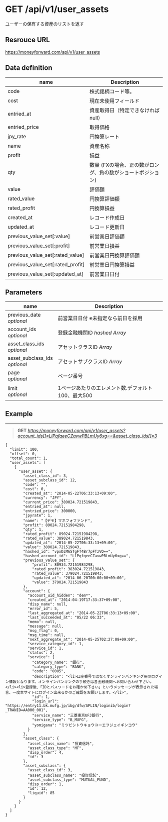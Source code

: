 # GET /api/v1/user_assets
ユーザーの保有する資産のリストを返す

## Resrouce URL
https://moneyforward.com/api/v1/user_assets

## Data definition

name | Description 
-----------|------------------------
code | 株式銘柄コード等。
cost | 現在未使用フィールド
entried_at | 資産取得日（特定できなければnull）
entried_price | 取得価格
jpy_rate | 円換算レート
name | 資産名称
profit | 損益
qty | 数量 (FXの場合、正の数がロング、負の数がショートポジション)
value | 評価額
rated_value | 円換算評価額
rated_profit | 円換算損益
created_at | レコード作成日
updated_at | レコード更新日
previous_value_set[:value] | 前営業日評価額
previous_value_set[:profit] | 前営業日損益
previous_value_set[:rated_value] | 前営業日円換算評価額
previous_value_set[:rated_profit] | 前営業日円換算損益
previous_value_set[:updated_at] | 前営業日日付

## Parameters
name | Description 
-----------|------------------------
previous_date <br /> *optional* | 前営業日日付 ※未指定なら前日を採用
account_ids <br /> *optional* | 登録金融機関ID *hashed* *Array*
asset_class_ids  <br /> *optional* | アセットクラスID *Array*
asset_subclass_ids  <br /> *optional* | アセットサブクラスID *Array*
page  <br /> *optional* | ページ番号
limit <br /> *optional* | 1ページあたりのエレメント数.デフォルト100、最大500

 
## Example
***
> **GET** *https://moneyforward.com/api/v1/user_assets?account_ids[]=LlPqfqeeCZavwPBLmUy6xg==&asset_class_ids[]=3*

    {
      "limit": 100,
      "offset": 0,
      "total_count": 1,
      "user_assets": [
        {
          "user_asset": {
            "asset_class_id": 3,
            "asset_subclass_id": 12,
            "code": "",
            "cost": 0,
            "created_at": "2014-05-22T06:33:13+09:00",
            "currency": "JPY",
            "current_price": 389024.721519843,
            "entried_at": null,
            "entried_price": 300000,
            "jpyrate": 1,
            "name": "【デモ】マネフォファンド",
            "profit": 89024.72151984298,
            "qty": 1,
            "rated_profit": 89024.72151984298,
            "rated_value": 389024.721519843,
            "updated_at": "2014-05-22T06:33:13+09:00",
            "value": 389024.721519843,
            "hashed_id": "vpxDzM6STgFT4Br7pFTzVQ==",
            "hashed_account_id": "LlPqfqeeCZavwPBLmUy6xg==",
            "previous_value_set": {
                "profit": 80934.72151984298,
                "rated_profit": 383024.721519843,
                "rated_value": 379024.721519843,
                "updated_at": "2014-06-20T00:00:00+09:00",
                "value": 379024.721519843
            },
            "account": {
              "account_uid_hidden": "dem*",
              "created_at": "2014-04-19T17:33:37+09:00",
              "disp_name": null,
              "error_id": 5,
              "last_aggregated_at": "2014-05-22T06:33:13+09:00",
              "last_succeeded_at": "05/22 06:33",
              "memo": null,
              "message": null,
              "msg_flag": 0,
              "msg_time": null,
              "next_aggregate_at": "2014-05-25T02:27:08+09:00",
              "service_category_id": 1,
              "service_id": 1,
              "status": 2,
              "service": {
                "category_name": "銀行",
                "category_type": "BANK",
                "code": "0005",
                "description": "<li>口座番号ではなくオンラインバンキング用のログイン情報となります。オンラインバンキングの手続きは各金融機関へお問い合わせ下さい。</li><li>登録後、「IDとパスワードをお確かめ下さい」というメッセージが表示された場合、一度本サイトにログイン出来るかのご確認をお願いします。</li>",
                "id": 1,
                "login_url": "https://entry11.bk.mufg.jp/ibg/dfw/APLIN/loginib/login?_TRANID=AA000_001",
                "service_name": "三菱東京UFJ銀行",
                "service_type": "B_MUFG",
                "yomigana": "ミツビシトウキョウユーエフジェイギンコウ"
              }
            },
            "asset_class": {
              "asset_class_name": "投資信託",
              "asset_class_type": "MF",
              "disp_order": 4,
              "id": 3
            },
            "asset_subclass": {
              "asset_class_id": 3,
              "asset_subclass_name": "投資信託",
              "asset_subclass_type": "MUTUAL_FUND",
              "disp_order": 1,
              "id": 12,
              "liquid": 85
            }
          }
        }
      ]
    }

